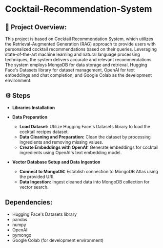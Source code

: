
# Cocktail-Recommendation-System




## 🌟 Project Overview:
This project is based on Cocktail Recommendation System, which utilizes the Retrieval-Augmented Generation (RAG) approach to provide users with personalized cocktail recommendations based on their queries. Leveraging state-of-the-art machine learning and natural language processing techniques, the system delivers accurate and relevant recommendations. The system employs MongoDB for data storage and retrieval, Hugging Face's Datasets library for dataset management, OpenAI for text embeddings and chat completion, and Google Colab as the development environment.


## ⚙️ Steps
 - __Libraries Installation__

- __Data Preparation__
    - __Load Dataset:__ Utilize Hugging Face's Datasets library to load the cocktail recipes dataset.
    - __Data Cleaning and Preparation:__ Clean the dataset by processing ingredients and removing missing values.
    - __Create Embeddings with OpenAI:__ Generate embeddings for cocktail ingredients using OpenAI's text embedding model.

- __Vector Database Setup and Data Ingestion__
    - __Connect to MongoDB:__ Establish connection to MongoDB Atlas using the provided URI.
    - __Data Ingestion:__ Ingest cleaned data into MongoDB collection for vector search.
## Dependencies:
- Hugging Face's Datasets library
- pandas
- numpy
- OpenAI
- pymongo
- Google Colab (for development environment)
